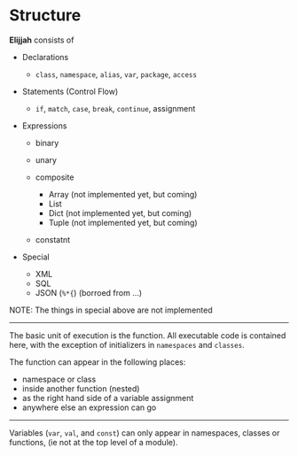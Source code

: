 # Structure

**Elijjah** consists of

* Declarations
    * `class`, `namespace`, `alias`, `var`, `package`, `access`
* Statements (Control Flow)
    * `if`, `match`, `case`, `break`, `continue`, assignment
* Expressions
    * binary
    * unary
    * composite

        * Array (not implemented yet, but coming)
        * List
        * Dict  (not implemented yet, but coming)
        * Tuple (not implemented yet, but coming)

    * constatnt
    
* Special
    * XML
    * SQL
    * JSON (`%*{`) (borroed from ...)

NOTE: The things in special above are not implemented

----

The basic unit of execution is the function. All executable code is contained here, with the exception of initializers in `namespaces` and `classes`.

The function can appear in the following places:
   
* namespace or class
* inside another function (nested)
* as the right hand side of a variable assignment
* anywhere else an expression can go
    
----

Variables (`var`, `val`, and `const`) can only appear in namespaces, classes or functions, (ie not at the top level of a module).

